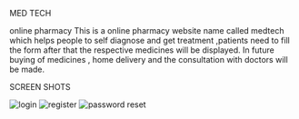 

MED TECH

online pharmacy
This is a online pharmacy website name called medtech which helps people to self diagnose and get treatment ,patients need to fill the form after that the respective medicines will be displayed.
In future buying of medicines , home delivery and the consultation with doctors will be made.

SCREEN SHOTS


![login](https://user-images.githubusercontent.com/104186416/204583616-dbfa369d-13f8-43f3-901a-539292eb1b93.png)
![register](https://user-images.githubusercontent.com/104186416/204713266-ee4560f9-293a-43dd-9f90-7416a9e32501.png)
![password reset](https://user-images.githubusercontent.com/104186416/204881363-a43a21d1-627c-45ab-b146-061d40f6d020.png)
